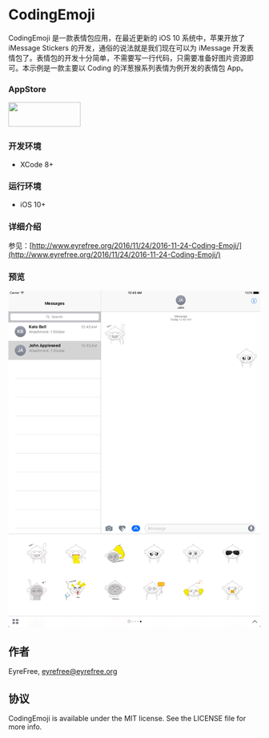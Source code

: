 # CodingEmoji

CodingEmoji 是一款表情包应用，在最近更新的 iOS 10 系统中，苹果开放了 iMessage Stickers 的开发，通俗的说法就是我们现在可以为 iMessage 开发表情包了。表情包的开发十分简单，不需要写一行代码，只需要准备好图片资源即可。本示例是一款主要以 Coding 的洋葱猴系列表情为例开发的表情包 App。  

### AppStore

<a target='_blank' href='https://itunes.apple.com/cn/app/yang-cong-hou-biao-qing-bao/id1166254758?mt=8'>
<img src='http://ww2.sinaimg.cn/large/0060lm7Tgw1f1hgrs1ebwj308102q0sp.jpg' width='144' height='49' />
</a>

### 开发环境

- XCode 8+

### 运行环境

- iOS 10+

### 详细介绍

参见：[http://www.eyrefree.org/2016/11/24/2016-11-24-Coding-Emoji/](http://www.eyrefree.org/2016/11/24/2016-11-24-Coding-Emoji/)

### 预览

![](Images/S_2048_2732.png)

## 作者

EyreFree, eyrefree@eyrefree.org

## 协议

CodingEmoji is available under the MIT license. See the LICENSE file for more info.
